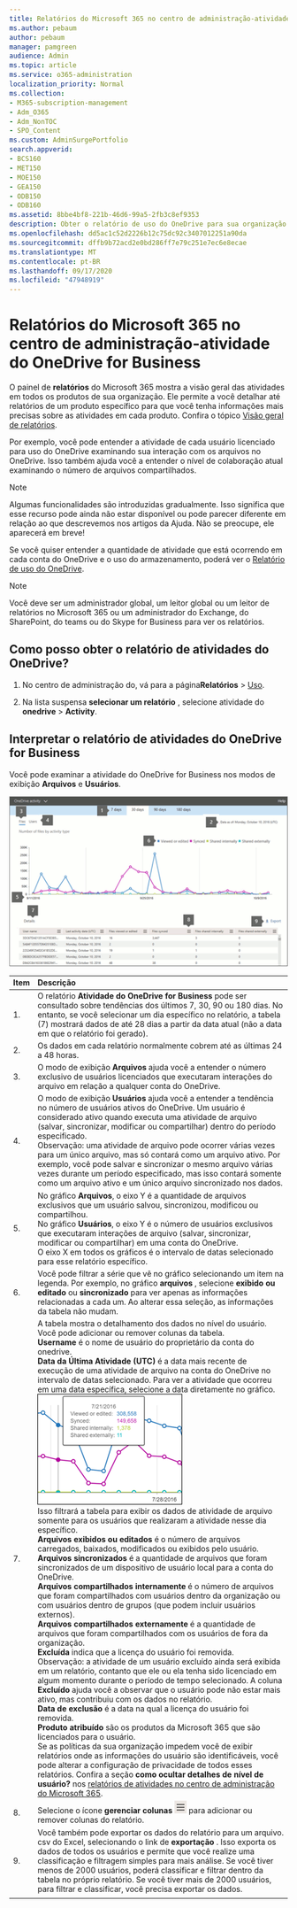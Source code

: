 ```yaml
---
title: Relatórios do Microsoft 365 no centro de administração-atividade do OneDrive for Business
ms.author: pebaum
author: pebaum
manager: pamgreen
audience: Admin
ms.topic: article
ms.service: o365-administration
localization_priority: Normal
ms.collection:
- M365-subscription-management
- Adm_O365
- Adm_NonTOC
- SPO_Content
ms.custom: AdminSurgePortfolio
search.appverid:
- BCS160
- MET150
- MOE150
- GEA150
- ODB150
- ODB160
ms.assetid: 8bbe4bf8-221b-46d6-99a5-2fb3c8ef9353
description: Obter o relatório de uso do OneDrive para sua organização e conhecer a atividade de cada usuário do OneDrive, o número de arquivos compartilhados e o uso do armazenamento.
ms.openlocfilehash: dd5ac1c52d2226b12c75dc92c3407012251a90da
ms.sourcegitcommit: dffb9b72acd2e0bd286ff7e79c251e7ec6e8ecae
ms.translationtype: MT
ms.contentlocale: pt-BR
ms.lasthandoff: 09/17/2020
ms.locfileid: "47948919"
---
```

# <a name="microsoft-365-reports-in-the-admin-center---onedrive-for-business-activity"></a>Relatórios do Microsoft 365 no centro de administração-atividade do OneDrive for Business

O painel de **relatórios** do Microsoft 365 mostra a visão geral das atividades em todos os produtos de sua organização. Ele permite a você detalhar até relatórios de um produto específico para que você tenha informações mais precisas sobre as atividades em cada produto. Confira o tópico [Visão geral de relatórios](activity-reports.md).
  
Por exemplo, você pode entender a atividade de cada usuário licenciado para uso do OneDrive examinando sua interação com os arquivos no OneDrive. Isso também ajuda você a entender o nível de colaboração atual examinando o número de arquivos compartilhados.
  
> [!NOTE]
> Algumas funcionalidades são introduzidas gradualmente. Isso significa que esse recurso pode ainda não estar disponível ou pode parecer diferente em relação ao que descrevemos nos artigos da Ajuda. Não se preocupe, ele aparecerá em breve! 
  
Se você quiser entender a quantidade de atividade que está ocorrendo em cada conta do OneDrive e o uso do armazenamento, poderá ver o [Relatório de uso do OneDrive](onedrive-for-business-usage.md).
  
> [!NOTE]
> Você deve ser um administrador global, um leitor global ou um leitor de relatórios no Microsoft 365 ou um administrador do Exchange, do SharePoint, do teams ou do Skype for Business para ver os relatórios.  
 
## <a name="how-do-i-get-to-the-onedrive-activity-report"></a>Como posso obter o relatório de atividades do OneDrive?

1. No centro de administração do, vá para a página**Relatórios** \> <a href="https://go.microsoft.com/fwlink/p/?linkid=2074756" target="_blank">Uso</a>.

    
2. Na lista suspensa **selecionar um relatório** , selecione atividade do **onedrive** \> **Activity**.
  
## <a name="interpret-the-onedrive-for-business-activity-report"></a>Interpretar o relatório de atividades do OneDrive for Business

Você pode examinar a atividade do OneDrive for Business nos modos de exibição **Arquivos** e **Usuários**. 
  
![OneDrive Activity Report](../../media/316b2a03-8e42-447c-aae8-080813eebe84.png)
  
|Item|Descrição|
|:-----|:-----|
|1.  <br/> |O relatório **Atividade do OneDrive for Business** pode ser consultado sobre tendências dos últimos 7, 30, 90 ou 180 dias. No entanto, se você selecionar um dia específico no relatório, a tabela (7) mostrará dados de até 28 dias a partir da data atual (não a data em que o relatório foi gerado).  <br/> |
|2.  <br/> |Os dados em cada relatório normalmente cobrem até as últimas 24 a 48 horas. <br/>|
|3.  <br/> |O modo de exibição **Arquivos** ajuda você a entender o número exclusivo de usuários licenciados que executaram interações do arquivo em relação a qualquer conta do OneDrive.  <br/> |
|4.  <br/> |O modo de exibição **Usuários** ajuda você a entender a tendência no número de usuários ativos do OneDrive. Um usuário é considerado ativo quando executa uma atividade de arquivo (salvar, sincronizar, modificar ou compartilhar) dentro do período especificado.  <br/> Observação: uma atividade de arquivo pode ocorrer várias vezes para um único arquivo, mas só contará como um arquivo ativo. Por exemplo, você pode salvar e sincronizar o mesmo arquivo várias vezes durante um período especificado, mas isso contará somente como um arquivo ativo e um único arquivo sincronizado nos dados.           |
|5.  <br/> | No gráfico **Arquivos**, o eixo Y é a quantidade de arquivos exclusivos que um usuário salvou, sincronizou, modificou ou compartilhou.  <br/>  No gráfico **Usuários**, o eixo Y é o número de usuários exclusivos que executaram interações de arquivo (salvar, sincronizar, modificar ou compartilhar) em uma conta do OneDrive.  <br/>  O eixo X em todos os gráficos é o intervalo de datas selecionado para esse relatório específico.  <br/> |
|6.  <br/> |Você pode filtrar a série que vê no gráfico selecionando um item na legenda. Por exemplo, no gráfico **arquivos** , selecione **exibido ou editado** ou **sincronizado** para ver apenas as informações relacionadas a cada um. Ao alterar essa seleção, as informações da tabela não mudam.  <br/> |
|7.  <br/> | A tabela mostra o detalhamento dos dados no nível do usuário. Você pode adicionar ou remover colunas da tabela.   <br/>  **Username** é o nome de usuário do proprietário da conta do onedrive.  <br/> **Data da Última Atividade (UTC)** é a data mais recente de execução de uma atividade de arquivo na conta do OneDrive no intervalo de datas selecionado. Para ver a atividade que ocorreu em uma data específica, selecione a data diretamente no gráfico.  <br/> ![Selecionar uma data específica no gráfico](../../media/29e54c4b-8dc2-4ed8-9367-1f66f2988fac.png)  <br/>  Isso filtrará a tabela para exibir os dados de atividade de arquivo somente para os usuários que realizaram a atividade nesse dia específico.  <br/> **Arquivos exibidos ou editados** é o número de arquivos carregados, baixados, modificados ou exibidos pelo usuário.  <br/> **Arquivos sincronizados** é a quantidade de arquivos que foram sincronizados de um dispositivo de usuário local para a conta do OneDrive.  <br/> **Arquivos compartilhados internamente** é o número de arquivos que foram compartilhados com usuários dentro da organização ou com usuários dentro de grupos (que podem incluir usuários externos).  <br/> **Arquivos compartilhados externamente** é a quantidade de arquivos que foram compartilhados com os usuários de fora da organização.  <br/> **Excluída** indica que a licença do usuário foi removida.  <br/> Observação: a atividade de um usuário excluído ainda será exibida em um relatório, contanto que ele ou ela tenha sido licenciado em algum momento durante o período de tempo selecionado. A coluna **Excluído** ajuda você a observar que o usuário pode não estar mais ativo, mas contribuiu com os dados no relatório.<br/>**Data de exclusão** é a data na qual a licença do usuário foi removida.  <br/> **Produto atribuído** são os produtos da Microsoft 365 que são licenciados para o usuário.  <br/>  Se as políticas da sua organização impedem você de exibir relatórios onde as informações do usuário são identificáveis, você pode alterar a configuração de privacidade de todos esses relatórios. Confira a seção **como ocultar detalhes de nível de usuário?** nos [relatórios de atividades no centro de administração do Microsoft 365](activity-reports.md).  <br/> |
|8.  <br/> |Selecione o ícone **gerenciar colunas** ![ gerenciar colunas ](../../media/13d2e536-de88-4db3-80c7-7a3a57298eb4.png) para adicionar ou remover colunas do relatório.  <br/> |
|9.  <br/> |Você também pode exportar os dados do relatório para um arquivo. csv do Excel, selecionando o link de **exportação** . Isso exporta os dados de todos os usuários e permite que você realize uma classificação e filtragem simples para mais análise. Se você tiver menos de 2000 usuários, poderá classificar e filtrar dentro da tabela no próprio relatório. Se você tiver mais de 2000 usuários, para filtrar e classificar, você precisa exportar os dados.  <br/> |
|||
   

